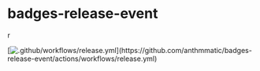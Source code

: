 # badges-release-event
r

[![.github/workflows/release.yml](https://github.com/anthmmatic/badges-release-event/actions/workflows/release.yml/badge.svg?branch=*)](https://github.com/anthmmatic/badges-release-event/actions/workflows/release.yml)
